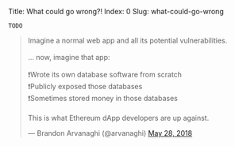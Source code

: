 Title: What could go wrong?!
Index: 0
Slug: what-could-go-wrong

`TODO`

<blockquote class="twitter-tweet" data-lang="en"><p lang="en" dir="ltr">Imagine a normal web app and all its potential vulnerabilities.<br><br>... now, imagine that app:<br><br>❗️Wrote its own database software from scratch<br>❗️Publicly exposed those databases<br>❗️Sometimes stored money in those databases<br><br>This is what Ethereum dApp developers are up against.</p>&mdash; Brandon Arvanaghi (@arvanaghi) <a href="https://twitter.com/arvanaghi/status/1000925430898184192?ref_src=twsrc%5Etfw">May 28, 2018</a></blockquote>
<script async src="https://platform.twitter.com/widgets.js" charset="utf-8"></script>
